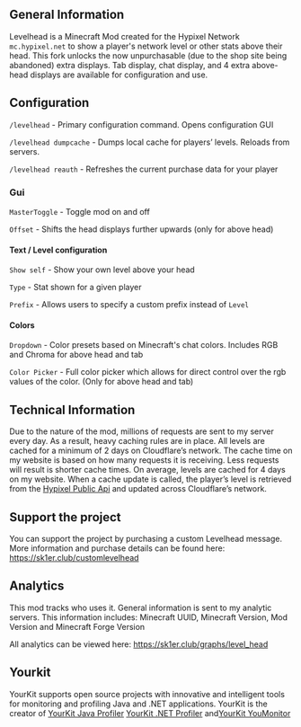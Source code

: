 ## General Information
Levelhead is a Minecraft Mod created for the Hypixel Network `mc.hypixel.net` to show a player's network level or other stats above their head.  This fork unlocks the now unpurchasable (due to the shop site being abandoned) extra displays.  Tab display, chat display, and 4 extra above-head displays are available for configuration and use.

## Configuration
`/levelhead` - Primary configuration command. Opens configuration GUI

`/levelhead dumpcache` - Dumps local cache for players’ levels. Reloads from servers.

`/levelhead reauth` - Refreshes the current purchase data for your player

### Gui 

`MasterToggle` - Toggle mod on and off

`Offset` - Shifts the head displays further upwards (only for above head)

#### Text / Level configuration

`Show self` - Show your own level above your head

`Type` - Stat shown for a given player

`Prefix` - Allows users to specify a custom prefix instead of `Level`

#### Colors

`Dropdown` - Color presets based on Minecraft's chat colors. Includes RGB and Chroma for above head and tab

`Color Picker` - Full color picker which allows for direct control over the rgb values of the color. (Only for above head and tab)

## Technical Information
Due to the nature of the mod, millions of requests are sent to my server every day. As a result, heavy caching rules are in place. All levels are cached for a minimum of 2 days on Cloudflare’s network. The cache time on my website is based on how many requests it is receiving. Less requests will result is shorter cache times. On average, levels are cached for 4 days on my website. When a cache update is called, the player’s level is retrieved from the [Hypixel Public Api](https://api.hypixel.net) and updated across Cloudflare’s network. 

## Support the project
You can support the project by purchasing a custom Levelhead message. More information and purchase details can be found here: https://sk1er.club/customlevelhead

## Analytics
This mod tracks who uses it. General information is sent to my analytic servers. This information includes: Minecraft UUID, Minecraft Version, Mod Version and Minecraft Forge Version

All analytics can be viewed here: https://sk1er.club/graphs/level_head

## Yourkit
YourKit supports open source projects with innovative and intelligent tools 
for monitoring and profiling Java and .NET applications.
YourKit is the creator of [YourKit Java Profiler](https://www.yourkit.com/java/profiler/) [YourKit .NET Profiler]("https://www.yourkit.com/.net/profiler/) and[YourKit YouMonitor](https://www.yourkit.com/youmonitor/)

